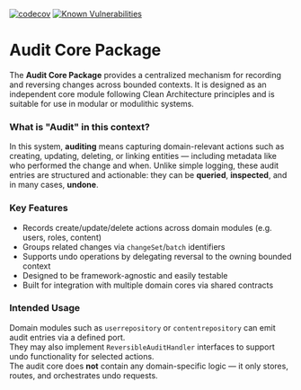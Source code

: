 [![codecov](https://codecov.io/gh/sitepark/ies-userrepository-core/graph/badge.svg?token=eRLHR95gFb)](https://codecov.io/gh/sitepark/ies-userrepository-core)
[![Known Vulnerabilities](https://snyk.io/test/github/sitepark/ies-userrepository-core/badge.svg)](https://snyk.io/test/github/sitepark/ies-userrepository-core/)
# Audit Core Package

The **Audit Core Package** provides a centralized mechanism for recording and reversing changes across bounded contexts. It is designed as an independent core module following Clean Architecture principles and is suitable for use in modular or modulithic systems.

### What is "Audit" in this context?

In this system, **auditing** means capturing domain-relevant actions such as creating, updating, deleting, or linking entities — including metadata like who performed the change and when. Unlike simple logging, these audit entries are structured and actionable: they can be **queried**, **inspected**, and in many cases, **undone**.

### Key Features

- Records create/update/delete actions across domain modules (e.g. users, roles, content)
- Groups related changes via `changeSet`/`batch` identifiers
- Supports undo operations by delegating reversal to the owning bounded context
- Designed to be framework-agnostic and easily testable
- Built for integration with multiple domain cores via shared contracts

### Intended Usage

Domain modules such as `userrepository` or `contentrepository` can emit audit entries via a defined port.  
They may also implement `ReversibleAuditHandler` interfaces to support undo functionality for selected actions.  
The audit core does **not** contain any domain-specific logic — it only stores, routes, and orchestrates undo requests.

